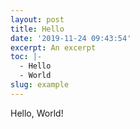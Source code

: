 ```yaml
---
layout: post
title: Hello
date: '2019-11-24 09:43:54'
excerpt: An excerpt
toc: |-
  - Hello
  - World
slug: example
---
```

Hello, World!
